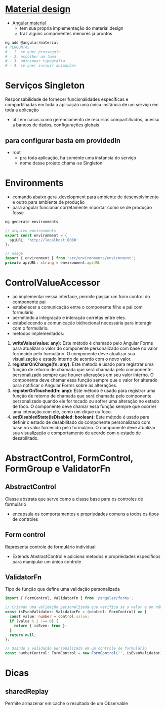 # [Material design](https://m3.material.io/components/text-fields/overview)
- [Angular material](https://material.angular.io/)
  - tem sua propria implementação do material design
  - traz alguns componentes menores já prontos
```sh
ng add @angular/material
# PERGUNTAS
# - 1. se quer prosseguir
# - 2. escolher um tema
# - 3. adicionar tipografia
# - 4. se quer incluir animações
```
# Serviços Singleton
Responsabilidade de fornecer funcionalidades específicas e compartilhadas em toda a aplicação
uma única instância de um serviço em toda a aplicação
- útil em casos como gerenciamento de recursos compartilhados, acesso a bancos de dados, configurações globais
## para configurar basta em providedIn
- root
  - pra toda aplicação, há somente uma instancia do serviço
  - nome desse projeto chama-se Singleton

# Environments
- comando abaixo gera .development para ambiente de desenvolvimento e outro para ambiente de produção
- para angular funcionar corretamente importar como se de produção fosse
```sh
ng generate environments
```
```ts
// arquivo environments
export const environment = {
  apiURL: 'http://localhost:8080'
};

// usage
import { environment } from 'src/environments/environment';
private apiURL: string = environment.apiURL
```

# ControlValueAccessor
- ao implementar eessa interface, permite passar um form control do componente pai
- estabelecer a comunicação entre o componente filho e pai com formulário
- permitindo a integração e interação corretas entre eles.
- estabelecendo a comunicação bidirecional necessária para interagir com o formulário.
- metodos implementados:
1. **writeValue(value: any):** Este método é chamado pelo Angular Forms para atualizar o valor do componente personalizado com base no valor fornecido pelo formulário. O componente deve atualizar sua visualização e estado interno de acordo com o novo valor.
2. **registerOnChange(fn: any):** Este método é usado para registrar uma função de retorno de chamada que será chamada pelo componente personalizado sempre que houver alterações em seu valor interno. O componente deve chamar essa função sempre que o valor for alterado para notificar o Angular Forms sobre as alterações.
3. **registerOnTouched(fn: any):** Este método é usado para registrar uma função de retorno de chamada que será chamada pelo componente personalizado quando ele for tocado ou sofrer uma alteração no estado de foco. O componente deve chamar essa função sempre que ocorrer uma interação com ele, como um clique ou foco.
4. **setDisabledState(isDisabled: boolean):** Este método é usado para definir o estado de desabilitado do componente personalizado com base no valor fornecido pelo formulário. O componente deve atualizar sua visualização e comportamento de acordo com o estado de desabilitado.

# AbstractControl, FormControl, FormGroup e ValidatorFn
## AbstractControl
Classe abstrata que serve como a classe base para os controles de formulário
- encapsula os comportamentos e propriedades comuns a todos os tipos de controles

## Form control
Representa controle de formulário individual
- Extends AbstractControl e adiciona metodos e propriedades especificos para manipular um único controle

## ValidatorFn
Tipo de função que define uma validação personalizada
```ts
import { FormControl, ValidatorFn } from '@angular/forms';

// Criando uma validação personalizada que verifica se o valor é um número par
const isEvenValidator: ValidatorFn = (control: FormControl) => {
  const value: number = control.value;
  if (value % 2 !== 0) {
    return { isEven: true };
  }
  return null;
};

// Usando a validação personalizada em um controle de formulário
const numberControl: FormControl = new FormControl('', isEvenValidator);

```
# Dicas
## sharedReplay
Permite armazenar em cache o resultado de um Observable
